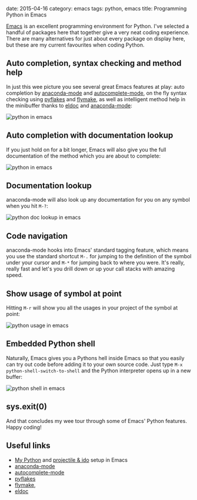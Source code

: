 date: 2015-04-16
category: emacs
tags: python, emacs
title: Programming Python in Emacs

[Emacs](http://gnu.org/software/emacs) is an excellent programming
environment for Python. I've selected a handful of packages here that
together give a very neat coding experience. There are many
alternatives for just about every package on display here, but these
are my current favourites when coding Python.

## Auto completion, syntax checking and method help
In just this wee picture you see several great Emacs features at play:
auto completion by
[anaconda-mode](https://github.com/proofit404/anaconda-mode) and
[autocomplete-mode](https://github.com/auto-complete/auto-complete/),
on the fly syntax checking using
[pyflakes](https://github.com/pyflakes/pyflakes/) and
[flymake](https://www.gnu.org/software/emacs/manual/html_mono/flymake.html),
as well as intelligent method help in the minibuffer thanks to
[eldoc](http://emacswiki.org/emacs/ElDoc) and
[anaconda-mode](https://github.com/proofit404/anaconda-mode):

<img src="/graphics/emacs/2015/anaconda-ac-eldoc-pyflakes.png"
     alt="python in emacs"
     class="centered"/>

## Auto completion with documentation lookup
If you just hold on for a bit longer, Emacs will also give you the
full documentation of the method which you are about to complete:

<img src="/graphics/emacs/2015/anaconda-ac-doc-eldoc-pyflakes.png"
     alt="python in emacs"
     class="centered"/>

## Documentation lookup
anaconda-mode will also look up any documentation for you on any
symbol when you hit `M-?`:

<img src="/graphics/emacs/2015/anaconda-doc-lookup.png"
     alt="python doc lookup in emacs"
     class="centered"/>


## Code navigation
anaconda-mode hooks into Emacs' standard tagging feature, which means
you use the standard shortcut `M-.` for jumping to the definition of
the symbol under your cursor and `M-*` for jumping back to where you
were. It's really, really fast and let's you drill down or up your call
stacks with amazing speed.

## Show usage of symbol at point

Hitting `M-r` will show you all the usages in your project of the
symbol at point:

<img src="/graphics/emacs/2015/anaconda-usages.png"
     alt="python usage in emacs"
     class="centered"/>

## Embedded Python shell
Naturally, Emacs gives you a Pythons hell inside Emacs so that you
easily can try out code before adding it to your own source code. Just
type `M-x python-shell-switch-to-shell` and the Python interpreter
opens up in a new buffer:

<img src="/graphics/emacs/2015/python-shell-in-emacs.png"
     alt="python shell in emacs"
     class="centered"/>

## sys.exit(0)

And that concludes my wee tour through some of Emacs' Python
features. Happy coding!

## Useful links

- [My Python](https://github.com/skybert/my-little-friends/blob/master/emacs/.emacs.d/tkj-python.el)
  and [projectile & ido](https://github.com/skybert/my-little-friends/blob/master/emacs/.emacs.d/tkj-smart-file-name-completion.el)
  setup in Emacs
- [anaconda-mode](https://github.com/proofit404/anaconda-mode)
- [autocomplete-mode](http://auto-complete.org/)
- [pyflakes](https://github.com/pyflakes/pyflakes/)
- [flymake](https://www.gnu.org/software/emacs/manual/html_mono/flymake.html),
- [eldoc](http://emacswiki.org/emacs/ElDoc)

